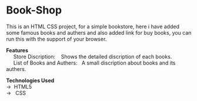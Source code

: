 # Book-Shop


This is an HTML CSS project, for a simple bookstore, here i have added some famous books and authers and also added link for buy books, you can run this with the support of your browser.

**Features**  
 &nbsp;&nbsp;&nbsp;&nbsp;   Store Discription: &nbsp;&nbsp; Shows the detailed discription of each books.   
  &nbsp;&nbsp;&nbsp;&nbsp;  List of Books and Authers:&nbsp;&nbsp; A small discription about books and its authers.  


**Technologies Used**  
->&nbsp;&nbsp;HTML5  
-> &nbsp;&nbsp;CSS
